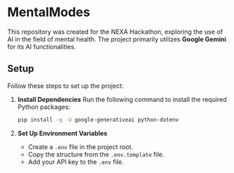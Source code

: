 # MentalModes

This repository was created for the NEXA Hackathon, exploring the use of AI in the field of mental health. The project primarily utilizes **Google Gemini** for its AI functionalities.

## Setup

Follow these steps to set up the project:

1. **Install Dependencies**
   Run the following command to install the required Python packages:
   ```bash
   pip install -q -U google-generativeai python-dotenv
   ```

2. **Set Up Environment Variables**
   - Create a `.env` file in the project root.
   - Copy the structure from the `.env.template` file.
   - Add your API key to the `.env` file.